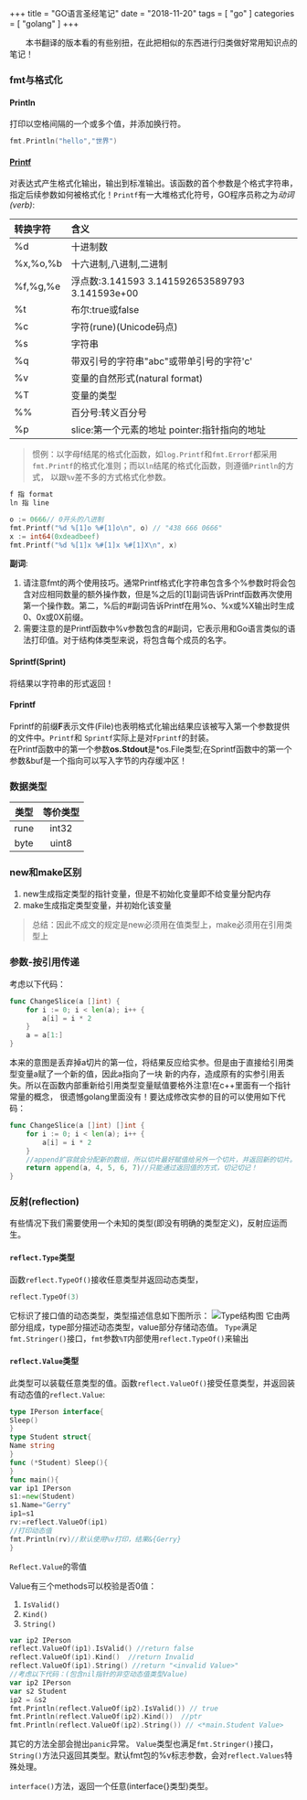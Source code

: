 +++
title = "GO语言圣经笔记"
date = "2018-11-20"
tags = [ "go" ]
categories = [ "golang" ]
+++

　　本书翻译的版本看的有些别扭，在此把相似的东西进行归类做好常用知识点的笔记！
<!--more-->
### fmt与格式化

#### Println
打印以空格间隔的一个或多个值，并添加换行符。
```go
fmt.Println("hello","世界")
```

#### [Printf](https://golang.org/pkg/fmt/ '点我访问')
对表达式产生格式化输出，输出到标准输出。该函数的首个参数是个格式字符串，指定后续参数如何被格式化！`Printf`有一大堆格式化符号，GO程序员称之为*动词(verb)*:

|转换字符|含义|
|:---|:---|
|%d|十进制数|
|%x,%o,%b|十六进制,八进制,二进制|
|%f,%g,%e|浮点数:3.141593 3.141592653589793 3.141593e+00|
|%t|布尔:true或false|
|%c|字符(rune)(Unicode码点)|
|%s|字符串|
|%q|带双引号的字符串"abc"或带单引号的字符'c'|
|%v|变量的自然形式(natural format)|
|%T|变量的类型|
|%%|百分号:转义百分号|
|%p|slice:第一个元素的地址 pointer:指针指向的地址|

>惯例：以字母f结尾的格式化函数，如`log.Printf`和`fmt.Errorf`都采用`fmt.Printf`的格式化准则；而以`ln`结尾的格式化函数，则遵循`Println`的方式，
以跟`%v`差不多的方式格式化参数。

```go
f 指 format
ln 指 line
```

```go
o := 0666// 0开头的八进制
fmt.Printf("%d %[1]o %#[1]o\n", o) // "438 666 0666"
x := int64(0xdeadbeef)
fmt.Printf("%d %[1]x %#[1]x %#[1]X\n", x)
```

**副词**:
1. 请注意fmt的两个使用技巧。通常Printf格式化字符串包含多个%参数时将会包含对应相同数量的额外操作数，但是%之后的[1]副词告诉Printf函数再次使用第一个操作数。第二，%后的#副词告诉Printf在用%o、%x或%X输出时生成0、0x或0X前缀。
2. 需要注意的是Printf函数中%v参数包含的#副词，它表示用和Go语言类似的语法打印值。对于结构体类型来说，将包含每个成员的名字。

#### Sprintf(Sprint)
将结果以字符串的形式返回！

#### Fprintf
Fprintf的前缀**F**表示文件(File)也表明格式化输出结果应该被写入第一个参数提供的文件中。`Printf`和
`Sprintf`实际上是对`Fprintf`的封装。  
在Printf函数中的第一个参数**os.Stdout**是\*os.File类型;在Sprintf函数中的第一个参数&buf是一个指向可以写入字节的内存缓冲区！

### 数据类型

|类型|等价类型|
|:---:|:---:|
|rune|int32|
|byte|uint8|

### new和make区别

1. new生成指定类型的指针变量，但是不初始化变量即不给变量分配内存
2. make生成指定类型变量，并初始化该变量

>总结：因此不成文的规定是new必须用在值类型上，make必须用在引用类型上

### 参数-按引用传递
考虑以下代码：

```go
func ChangeSlice(a []int) {
	for i := 0; i < len(a); i++ {
		a[i] = i * 2
	}
	a = a[1:]
}
```

本来的意图是丢弃掉a切片的第一位，将结果反应给实参。但是由于直接给引用类型变量a赋了一个新的值，因此a指向了一块
新的内存，造成原有的实参引用丢失。所以在函数内部重新给引用类型变量赋值要格外注意!在c++里面有一个指针常量的概念，
很遗憾golang里面没有！要达成修改实参的目的可以使用如下代码：

```go
func ChangeSlice(a []int) []int {
	for i := 0; i < len(a); i++ {
		a[i] = i * 2
	}
	//append扩容就会分配新的数组，所以切片最好赋值给另外一个切片，并返回新的切片。
	return append(a, 4, 5, 6, 7)//只能通过返回值的方式，切记切记！
}
```

### 反射(reflection)

有些情况下我们需要使用一个未知的类型(即没有明确的类型定义)，反射应运而生。

#### `reflect.Type`类型

函数`reflect.TypeOf()`接收任意类型并返回动态类型，

```go
reflect.TypeOf(3)
```

它标识了接口值的动态类型，类型描述信息如下图所示：
![Type结构图](../../pictures/20190722104901.png "点我访问")
它由两部分组成，type部分描述动态类型，value部分存储动态值。
`Type`满足`fmt.Stringer()`接口，`fmt`参数`%T`内部使用`reflect.TypeOf()`来输出

#### `reflect.Value`类型

此类型可以装载任意类型的值。函数`reflect.ValueOf()`接受任意类型，并返回装有动态值的`reflect.Value`:

```go
type IPerson interface{
Sleep()
}
type Student struct{
Name string
}
func (*Student) Sleep(){
}
func main(){
var ip1 IPerson
s1:=new(Student)
s1.Name="Gerry"
ip1=s1
rv:=reflect.ValueOf(ip1)
//打印动态值
fmt.Println(rv)//默认使用%v打印，结果&{Gerry}
}
```

`Reflect.Value`的零值

Value有三个methods可以校验是否0值：

1. `IsValid()`
2. `Kind()`
3. `String()`

```go
var ip2 IPerson
reflect.ValueOf(ip1).IsValid() //return false
reflect.ValueOf(ip1).Kind()  //return Invalid
reflect.ValueOf(ip1).String() //return "<invalid Value>" 
//考虑以下代码：(包含nil指针的非空动态值类型Value)
var ip2 IPerson
var s2 Student
ip2 = &s2
fmt.Println(reflect.ValueOf(ip2).IsValid()) // true
fmt.Println(reflect.ValueOf(ip2).Kind())  //ptr
fmt.Println(reflect.ValueOf(ip2).String()) // <*main.Student Value>
```

其它的方法全部会抛出`panic`异常。
`Value`类型也满足`fmt.Stringer()`接口，`String()`方法只返回其类型。默认fmt包的%v标志参数，会对`reflect.Values`特殊处理。

`interface()`方法，返回一个任意(interface{}类型)类型。
